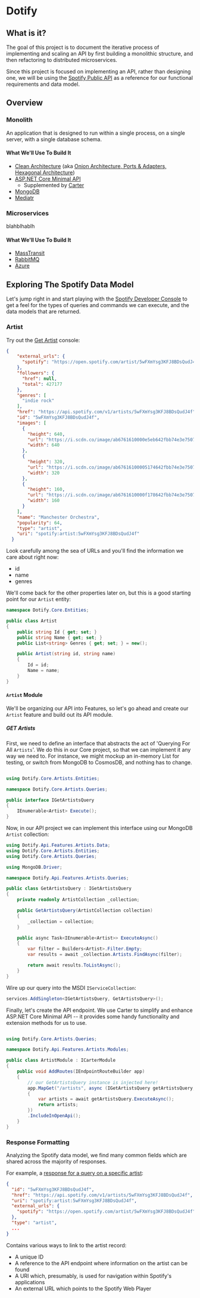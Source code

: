 # Dotify

## What is it?
The goal of this project is to document the iterative process of implementing and scaling an API by first building a monolithic structure, and then refactoring to distributed microservices.

Since this project is focused on implementing an API, rather than designing one, we will be using the [Spotify Public API](https://developer.spotify.com/documentation/web-api/) as a reference for our functional requirements and data model.

## Overview
### Monolith
An application that is designed to run within a single process, on a single server, with a single database schema.

#### What We'll Use To Build It
- [Clean Architecture](https://blog.cleancoder.com/uncle-bob/2012/08/13/the-clean-architecture.html) (aka [Onion Architecture, Ports & Adapters, Hexagonal Architecture](https://en.wikipedia.org/wiki/Hexagonal_architecture_(software)))
- [ASP.NET Core Minimal API](https://docs.microsoft.com/en-us/aspnet/core/fundamentals/minimal-apis?view=aspnetcore-6.0)
  - Supplemented by [Carter](https://github.com/CarterCommunity/Carter)
- [MongoDB](https://docs.mongodb.com/)
- [Mediatr](https://github.com/jbogard/MediatR)


### Microservices
blahblhablh

#### What We'll Use To Build It
- [MassTransit](https://masstransit-project.com/)
- [RabbitMQ](https://www.rabbitmq.com/)
- [Azure](https://docs.microsoft.com/en-us/azure/app-service/quickstart-dotnetcore?tabs=net60&pivots=development-environment-vs)




## Exploring The Spotify Data Model
Let's jump right in and start playing with the [Spotify Developer Console](https://developer.spotify.com/console/) to get a feel for the types of queries and commands we can execute, and the data models that are returned.

### Artist
Try out the [Get Artist](https://developer.spotify.com/console/get-artist/?id=5wFXmYsg3KFJ8BDsQudJ4f) console:

```json
{
    "external_urls": {
      "spotify": "https://open.spotify.com/artist/5wFXmYsg3KFJ8BDsQudJ4f"
    },
    "followers": {
      "href": null,
      "total": 427177
    },
    "genres": [
      "indie rock"
    ],
    "href": "https://api.spotify.com/v1/artists/5wFXmYsg3KFJ8BDsQudJ4f",
    "id": "5wFXmYsg3KFJ8BDsQudJ4f",
    "images": [
      {
        "height": 640,
        "url": "https://i.scdn.co/image/ab6761610000e5eb642fbb74e3e7507c12d8b8fd",
        "width": 640
      },
      {
        "height": 320,
        "url": "https://i.scdn.co/image/ab67616100005174642fbb74e3e7507c12d8b8fd",
        "width": 320
      },
      {
        "height": 160,
        "url": "https://i.scdn.co/image/ab6761610000f178642fbb74e3e7507c12d8b8fd",
        "width": 160
      }
    ],
    "name": "Manchester Orchestra",
    "popularity": 64,
    "type": "artist",
    "uri": "spotify:artist:5wFXmYsg3KFJ8BDsQudJ4f"
  }
```

Look carefully among the sea of URLs and you'll find the information we care about right now:
- id
- name
- genres

We'll come back for the other properties later on, but this is a good starting point for our `Artist` entity:

```csharp
namespace Dotify.Core.Entities;

public class Artist
{
    public string Id { get; set; }
    public string Name { get; set; }
    public List<string> Genres { get; set; } = new();

    public Artist(string id, string name)
    {
        Id = id;
        Name = name;
    }
}
```

#### `Artist` Module

We'll be organizing our API into Features, so let's go ahead and create our `Artist` feature and build out its API module.

##### GET Artists
First, we need to define an interface that abstracts the act of 'Querying For All `Artists`'. We do this in our Core project, so that we can implement it any way we need to. For instance, we might mockup an in-memory List for testing, or switch from MongoDB to CosmosDB, and nothing has to change.

```csharp

using Dotify.Core.Artists.Entities;

namespace Dotify.Core.Artists.Queries;

public interface IGetArtistsQuery
{
    IEnumerable<Artist> Execute();
}
```
Now, in our API project we can implement this interface using our MongoDB `Artist` collection:

```csharp
using Dotify.Api.Features.Artists.Data;
using Dotify.Core.Artists.Entities;
using Dotify.Core.Artists.Queries;

using MongoDB.Driver;

namespace Dotify.Api.Features.Artists.Queries;

public class GetArtistsQuery : IGetArtistsQuery
{
    private readonly ArtistCollection _collection;

    public GetArtistsQuery(ArtistCollection collection)
    {
        _collection = collection;
    }

    public async Task<IEnumerable<Artist>> ExecuteAsync()
    {
        var filter = Builders<Artist>.Filter.Empty;
        var results = await _collection.Artists.FindAsync(filter);

        return await results.ToListAsync();
    }
}
```

Wire up our query into the MSDI `IServiceCollection`:
```csharp
services.AddSingleton<IGetArtistsQuery, GetArtistsQuery>();
```

Finally, let's create the API endpoint. We use Carter to simplify and enhance ASP.NET Core Minimal API -- it provides some handy functionality and extension methods for us to use.

```csharp

using Dotify.Core.Artists.Queries;

namespace Dotify.Api.Features.Artists.Modules;

public class ArtistModule : ICarterModule
{
    public void AddRoutes(IEndpointRouteBuilder app)
    {
        // our GetArtistsQuery instance is injected here!
        app.MapGet("/artists", async (IGetArtistsQuery getArtistsQuery, HttpResponse res) =>
        {
            var artists = await getArtistsQuery.ExecuteAsync();
            return artists;
        })
        .IncludeInOpenApi();
    }
}
```

### Response Formatting

Analyzing the Spotify data model, we find many common fields which are shared across the majority of responses. 

For example, a [response for a query on a specific artist](https://developer.spotify.com/console/get-artist/?id=5wFXmYsg3KFJ8BDsQudJ4f):

```json
{
  "id": "5wFXmYsg3KFJ8BDsQudJ4f",
  "href": "https://api.spotify.com/v1/artists/5wFXmYsg3KFJ8BDsQudJ4f",
  "uri": "spotify:artist:5wFXmYsg3KFJ8BDsQudJ4f",
  "external_urls": {
    "spotify": "https://open.spotify.com/artist/5wFXmYsg3KFJ8BDsQudJ4f"
  },
  "type": "artist",
  ...
}
```
Contains various ways to link to the artist record:
- A unique ID
- A reference to the API endpoint where information on the artist can be found
- A URI which, presumably, is used for navigation within Spotify's applications
- An external URL which points to the Spotify Web Player
